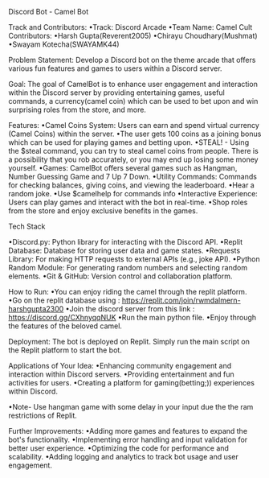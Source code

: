 Discord Bot - Camel Bot 

Track and Contributors:
•Track: Discord Arcade
•Team Name: Camel Cult
Contributors: 
•Harsh Gupta(Reverent2005) 
•Chirayu Choudhary(Mushmat) 
•Swayam Kotecha(SWAYAMK44)

Problem Statement:
Develop a Discord bot on the theme arcade that offers various fun features and games to users within a Discord server.

Goal:
The goal of CamelBot is to enhance user engagement and interaction within the Discord server by providing entertaining games, useful commands, a currency(camel coin) which can be used to bet upon and win surprising roles from the store, and more.

Features:
•Camel Coins System: Users can earn and spend virtual currency (Camel Coins) within the server.
•The user gets 100 coins as a joining bonus which can be used for playing games and betting upon.
•STEAL! - Using the $steal command, you can try to steal camel coins from people. There is a possibility that you rob accurately, or you may end up losing some money yourself.
•Games: CamelBot offers several games such as Hangman, Number Guessing Game and  7 Up 7 Down.
•Utility Commands: Commands for checking balances, giving coins, and viewing the leaderboard.
•Hear a random joke.
•Use $camelhelp for commands info
•Interactive Experience: Users can play games and interact with the bot in real-time.
•Shop roles from the store and enjoy exclusive benefits in the games.

Tech Stack

•Discord.py: Python library for interacting with the Discord API.
•Replit Database: Database for storing user data and game states.
•Requests Library: For making HTTP requests to external APIs (e.g., joke API).
•Python Random Module: For generating random numbers and selecting random elements.
•Git & GitHub: Version control and collaboration platform.

How to Run:
•You can enjoy riding the camel through the replit platform.
•Go on the replit database using : https://replit.com/join/rwmdalmern-harshgupta2300
•Join the discord server from this link : https://discord.gg/CXhnyqqNUK
•Run the main python file.
•Enjoy through the features of the beloved camel.

Deployment:
The bot is deployed on Replit. Simply run the main script on the Replit platform to start the bot.

Applications of Your Idea:
•Enhancing community engagement and interaction within Discord servers.
•Providing entertainment and fun activities for users.
•Creating a platform for gaming(betting;)) experiences within Discord.

•Note- Use hangman game with some delay in your input due the the ram restrictions of Replit.

Further Improvements:
•Adding more games and features to expand the bot's functionality.
•Implementing error handling and input validation for better user experience.
•Optimizing the code for performance and scalability.
•Adding logging and analytics to track bot usage and user engagement.
